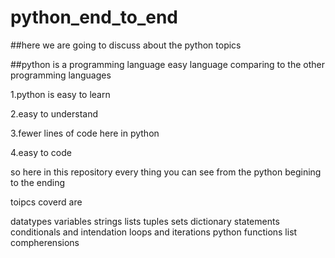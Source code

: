 # python_end_to_end

##here we are going to discuss about the python topics 

##python is a programming language easy language comparing to the other programming languages

1.python is easy to learn 

2.easy to understand

3.fewer lines of code here in python

4.easy to code

so here in this repository every thing you can see from the python begining to the ending

toipcs coverd are

datatypes
variables
strings
lists
tuples
sets
dictionary
statements conditionals and intendation
loops and iterations
python functions
list compherensions




